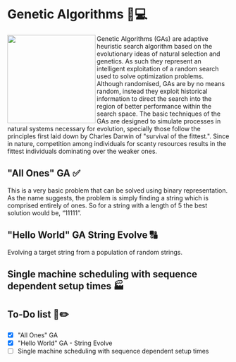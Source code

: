 # Genetic Algorithms :microscope::computer:
<img align="left" width="200" height="200" src="https://images.theconversation.com/files/125408/original/image-20160606-13045-ea307k.jpg?ixlib=rb-1.1.0&q=45&auto=format&w=926&fit=clip">
Genetic Algorithms (GAs) are adaptive heuristic search algorithm based on the evolutionary ideas of natural selection and genetics. As such they represent an intelligent exploitation of a random search used to solve optimization problems. Although randomised, GAs are by no means random, instead they exploit historical information to direct the search into the region of better performance within the search space. The basic techniques of the GAs are designed to simulate processes in natural systems necessary for evolution, specially those follow the principles first laid down by Charles Darwin of "survival of the fittest.". Since in nature, competition among individuals for scanty resources results in the fittest individuals dominating over the weaker ones.

## "All Ones" GA :white_check_mark:
This is a very basic problem that can be solved using binary representation.
As the name suggests, the problem is simply finding a string which is comprised entirely of ones.
So for a string with a length of 5 the best solution would be, “11111”.

## "Hello World" GA String Evolve :capital_abcd:
Evolving a target string from a population of random strings.

## Single machine scheduling with sequence dependent setup times :factory:

## To-Do list :scroll::pencil2:
- [x] "All Ones" GA
- [x] "Hello World" GA - String Evolve
- [ ] Single machine scheduling with sequence dependent setup times

